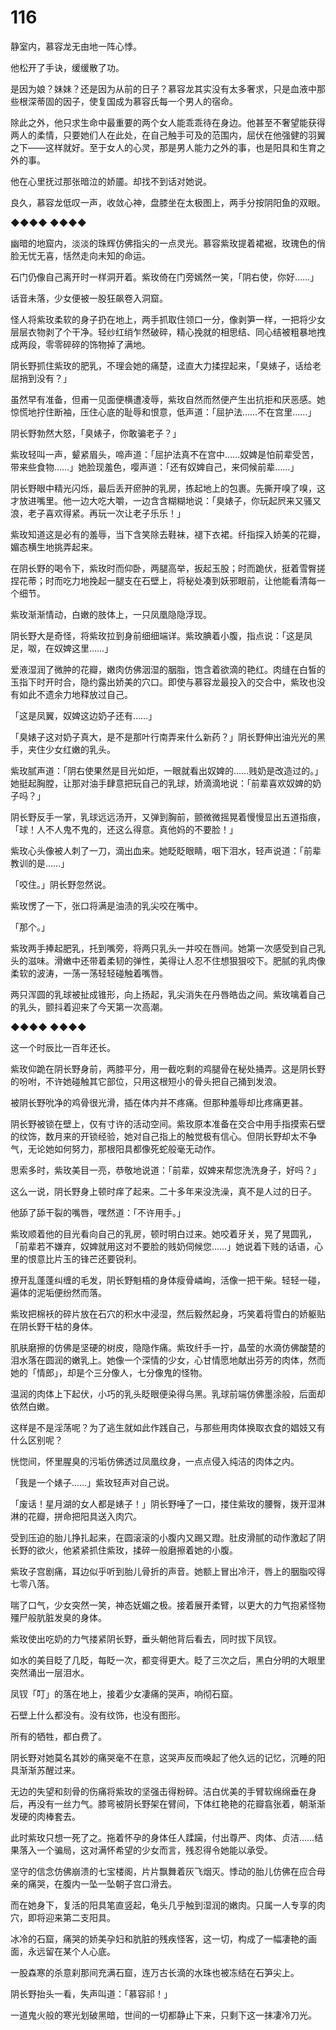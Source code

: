 # 116

静室内，慕容龙无由地一阵心悸。

他松开了手诀，缓缓散了功。

是因为娘？妹妹？还是因为从前的日子？慕容龙其实没有太多奢求，只是血液中那些根深蒂固的因子，使复国成为慕容氏每一个男人的宿命。

除此之外，他只求生命中最重要的两个女人能乖乖待在身边。他甚至不奢望能获得两人的柔情，只要她们人在此处，在自己触手可及的范围内，屈伏在他强健的羽翼之下——这样就好。至于女人的心灵，那是男人能力之外的事，也是阳具和生育之外的事。

他在心里抚过那张暗泣的娇靥。却找不到话对她说。

良久，慕容龙低叹一声，收敛心神，盘膝坐在太极图上，两手分按阴阳鱼的双眼。

◆◆◆◆ ◆◆◆◆

幽暗的地窟内，淡淡的珠辉仿佛指尖的一点灵光。慕容紫玫提着裙裾，玫瑰色的俏脸无忧无喜，恬然走向未知的命运。

石门仍像自己离开时一样洞开着。紫玫倚在门旁嫣然一笑，「阴右使，你好……」

话音未落，少女便被一股狂飙卷入洞窟。

怪人将紫玫柔软的身子扔在地上，两手抓取住领口一分，像剥笋一样，一把将少女层层衣物剥了个干净。轻纱红绡乍然破碎，精心挽就的相思结、同心结被粗暴地拽成两段，零零碎碎的饰物掉了满地。

阴长野抓住紫玫的肥乳，不理会她的痛楚，迳直大力揉捏起来，「臭婊子，话给老屈捎到没有？」

虽然早有准备，但甫一见面便横遭凌辱，紫玫自然而然便产生出抗拒和厌恶感。她惊慌地拧住断袖，压住心底的耻辱和恨意，低声道：「屈护法……不在宫里……」

阴长野勃然大怒，「臭婊子，你敢骗老子？」

紫玫轻叫一声，颦紧眉头，啼声道：「屈护法真不在宫中……奴婢是怕前辈受苦，带来些食物……」她脸现羞色，嘤声道：「还有奴婢自己，来伺候前辈……」

阴长野眼中精光闪烁，最后丢开瘀肿的乳房，拣起地上的包裹。先撕开嗅了嗅，这才放进嘴里。他一边大吃大嚼，一边含含糊糊地说：「臭婊子，你玩起屄来又骚又浪，老子喜欢得紧。再玩一次让老子乐乐！」

紫玫知道这是必有的羞辱，当下含笑除去鞋袜，褪下衣裙。纤指探入娇美的花瓣，媚态横生地挑弄起来。

在阴长野的喝令下，紫玫时而仰卧，两腿高举，扳起玉股；时而跪伏，挺着雪臀搓捏花蒂；时而吃力地挽起一腿支在石壁上，将秘处凑到妖邪眼前，让他能看清每一个细节。

紫玫渐渐情动，白嫩的肢体上，一只凤凰隐隐浮现。

阴长野大是奇怪，将紫玫拉到身前细细端详。紫玫腆着小腹，指点说：「这是凤足，呶，在奴婢这里……」

爱液湿润了微肿的花瓣，嫩肉仿佛洇湿的胭脂，饱含着欲滴的艳红。肉缝在白皙的玉指下时开时合，隐约露出娇美的穴口。即使与慕容龙最投入的交合中，紫玫也没有如此不遗余力地释放过自己。

「这是凤翼，奴婢这边奶子还有……」

「臭婊子这对奶子真大，是不是那叶行南弄来什么新药？」阴长野伸出油光光的黑手，夹住少女红嫩的乳头。

紫玫腻声道：「阴右使果然是目光如炬，一眼就看出奴婢的……贱奶是改造过的。」她挺起胸膛，让那对油手肆意把玩自己的乳球，娇滴滴地说：「前辈喜欢奴婢的奶子吗？」

阴长野反手一掌，乳球远远汤开，又弹到胸前，颤微微摇晃着慢慢显出五道指痕，「球！人不人鬼不鬼的，还这么得意。真他妈的不要脸！」

紫玫心头像被人刺了一刀，滴出血来。她眨眨眼睛，咽下泪水，轻声说道：「前辈教训的是……」

「咬住。」阴长野忽然说。

紫玫愣了一下，张口将满是油渍的乳尖咬在嘴中。

「那个。」

紫玫两手捧起肥乳，托到嘴旁，将两只乳头一并咬在唇间。她第一次感受到自己乳头的滋味。滑嫩中还带着柔韧的弹性，美得让人忍不住想狠狠咬下。肥腻的乳肉像柔软的波涛，一荡一荡轻轻碰触着嘴唇。

两只浑圆的乳球被扯成锥形，向上扬起，乳尖消失在丹唇皓齿之间。紫玫噙着自己的乳头，颤抖着迎来了今天第一次高潮。

◆◆◆◆ ◆◆◆◆

这一个时辰比一百年还长。

紫玫仰跪在阴长野身前，两膝平分，用一截吃剩的鸡腿骨在秘处捅弄。这是阴长野的吩咐，不许她碰触其它部位，只用这根短小的骨头把自己捅到发浪。

被阴长野吮净的鸡骨很光滑，插在体内并不疼痛。但那种羞辱却比疼痛更甚。

阴长野被锁在壁上，仅有寸许的活动空间。紫玫原本准备在交合中用手指摸索石壁的纹饰，数月来的开锁经验，她对自己指上的触觉极有信心。但阴长野却太不争气，无论她如何努力，那根阳具都像死蛇般毫无动作。

思索多时，紫玫美目一亮，恭敬地说道：「前辈，奴婢来帮您洗洗身子，好吗？」

这么一说，阴长野身上顿时痒了起来。二十多年来没洗澡，真不是人过的日子。

他舔了舔干裂的嘴唇，嘿然道：「不许用手。」

紫玫顺着他的目光看向自己的乳房，顿时明白过来。她咬着牙关，晃了晃圆乳，「前辈若不嫌弃，奴婢就用这对不要脸的贱奶伺候您……」她说着下贱的话语，心里的恨意比片玉的锋芒还要锐利。

撩开乱蓬蓬纠缠的毛发，阴长野魁梧的身体瘦骨嶙峋，活像一把干柴。轻轻一碰，遍体的泥垢便纷然而落。

紫玫把棉袄的碎片放在石穴的积水中浸湿，然后毅然起身，巧笑着将雪白的娇躯贴在阴长野干枯的身体。

肌肤磨擦的仿佛是坚硬的树皮，隐隐作痛。紫玫纤手一拧，晶莹的水滴仿佛酸楚的泪水落在圆润的嫩乳上。她像一个深情的少女，心甘情愿地献出芬芳的肉体，然而她的「情郎」，却是个三分像人，七分像鬼的怪物。

温润的肉体上下起伏，小巧的乳头眨眼便染得乌黑。乳球前端仿佛墨涂般，后面却依然白嫩。

这样是不是淫荡呢？为了逃生就如此作践自己，与那些用肉体换取衣食的娼妓又有什么区别呢？

恍惚间，怀里腥臭的污垢仿佛透过凤凰纹身，一点点侵入纯洁的肉体之内。

「我是一个婊子……」紫玫轻声对自己说。

「废话！星月湖的女人都是婊子！」阴长野唾了一口，搂住紫玫的腰臀，拨开湿淋淋的花瓣，拼命把阳具送入肉穴。

受到压迫的胎儿挣扎起来，在圆滚滚的小腹内又踢又蹬。肚皮滑腻的动作激起了阴长野的欲火，他紧紧抓住紫玫，揉碎一般磨擦着她的小腹。

紫玫子宫剧痛，耳边似乎听到胎儿骨折的声音。她额上冒出冷汗，唇上的胭脂咬得七零八落。

喘了口气，少女突然一笑，神态妩媚之极。接着展开柔臂，以更大的力气抱紧怪物殭尸般肮脏发臭的身体。

紫玫使出吃奶的力气搂紧阴长野，垂头朝他背后看去，同时拔下凤钗。

如水的美目眨了几眨，每眨一次，都变得更大。眨了三次之后，黑白分明的大眼里突然涌出一层泪水。

凤钗「叮」的落在地上，接着少女凄痛的哭声，响彻石窟。

石壁上什么都没有。没有纹饰，也没有图形。

所有的牺牲，都白费了。

阴长野对她莫名其妙的痛哭毫不在意，这哭声反而唤起了他久远的记忆，沉睡的阳具渐渐苏醒过来。

无边的失望和刻骨的伤痛将紫玫的坚强击得粉碎。洁白优美的手臂软绵绵垂在身后，再没有一丝力气。膝弯被阴长野架在臂间，下体红艳艳的花瓣翕张着，朝渐渐发硬的肉棒套去。

此时紫玫只想一死了之。拖着怀孕的身体任人蹂躏，付出尊严、肉体、贞洁……结果落入一个骗局，这对满怀希望的少女而言，残忍得令她能以承受。

坚守的信念仿佛崩溃的七宝楼阁，片片飘舞着灰飞烟灭。悸动的胎儿仿佛在应合母亲的痛哭，在腹内一坠一坠朝子宫口滑去。

而在她身下，复活的阳具笔直竖起，龟头几乎触到湿润的嫩肉。只属一人专享的肉穴，即将迎来第二支阳具。

冰冷的石窟，痛哭的娇美孕妇和肮脏的残疾怪客，这一切，构成了一幅凄艳的画面，永远留在某个人心底。

一股森寒的杀意刹那间充满石窟，连万古长滴的水珠也被冻结在石笋尖上。

阴长野抬头一看，失声叫道：「慕容祁！」

一道鬼火般的寒光划破黑暗，世间的一切都静止下来，只剩下这一抹凄冷刀光。
